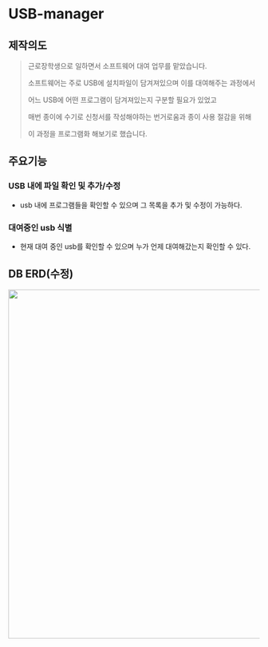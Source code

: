 # USB-manager

## 제작의도
> 근로장학생으로 일하면서 소프트웨어 대여 업무를 맡았습니다.
>  
> 소프트웨어는 주로 USB에 설치파일이 담겨져있으며 이를 대여해주는 과정에서
>   
> 어느 USB에 어떤 프로그램이 담겨져있는지 구분할 필요가 있었고
>  
> 매번 종이에 수기로 신청서를 작성해야하는 번거로움과 종이 사용 절감을 위해
>   
> 이 과정을 프로그램화 해보기로 했습니다.

## 주요기능

### USB 내에 파일 확인 및 추가/수정
- usb 내에 프로그램들을 확인할 수 있으며 그 목록을 추가 및 수정이 가능하다.

### 대여중인 usb 식별
- 현재 대여 중인 usb를 확인할 수 있으며 누가 언제 대여해갔는지 확인할 수 있다.

## DB ERD(수정)
<img width="700" src=(https://github.com/ITak21/USB-manager/assets/118645678/0bd1216a-c892-4fb9-8ffc-0c5abadd049a>


